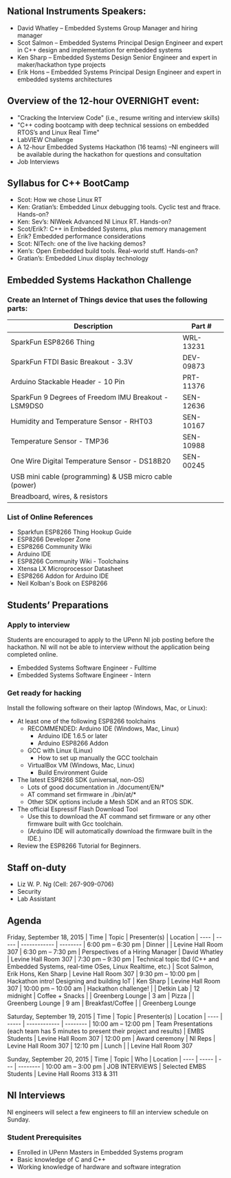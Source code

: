 ## National Instruments Speakers:
* David Whatley – Embedded Systems Group Manager and hiring manager
* Scot Salmon – Embedded Systems Principal Design Engineer and expert in C++ design and implementation for embedded systems
* Ken Sharp – Embedded Systems Design Senior Engineer and expert in maker/hackathon type projects
* Erik Hons – Embedded Systems Principal Design Engineer and expert in embedded systems architectures

## Overview of the 12-hour OVERNIGHT event: 
* "Cracking the Interview Code" (i.e., resume writing and interview skills) 
* "C++ coding bootcamp with deep technical sessions on embedded RTOS’s and Linux Real Time" 
* LabVIEW Challenge
* A 12-hour Embedded Systems Hackathon (16 teams) –NI engineers will be available during the hackathon for questions and consultation
* Job Interviews 

## Syllabus for C++ BootCamp
* Scot: How we chose Linux RT
* Ken: Gratian’s: Embedded Linux debugging tools. Cyclic test and ftrace. Hands-on?
* Ken: Sev’s: NIWeek Advanced NI Linux RT. Hands-on?
* Scot/Erik?: C++ in Embedded Systems, plus memory management
* Erik? Embedded performance considerations
* Scot: NITech: one of the live hacking demos?
* Ken’s: Open Embedded build tools. Real-world stuff. Hands-on?
* Gratian’s: Embedded Linux display technology

## Embedded Systems Hackathon Challenge

### Create an Internet of Things device that uses the following parts: 
| Description |	Part #
| ----------- | ------
| SparkFun ESP8266 Thing |	WRL-13231
| SparkFun FTDI Basic Breakout - 3.3V |	DEV-09873
| Arduino Stackable Header - 10 Pin |	PRT-11376
| SparkFun 9 Degrees of Freedom IMU Breakout - LSM9DS0 | SEN-12636
| Humidity and Temperature Sensor - RHT03	| SEN-10167
| Temperature Sensor - TMP36 | SEN-10988
| One Wire Digital Temperature Sensor - DS18B20	| SEN-00245
| USB mini cable (programming) & USB micro cable (power) |
| Breadboard, wires, & resistors | 

### List of Online References
* Sparkfun ESP8266 Thing Hookup Guide
* ESP8266 Developer Zone
* ESP8266 Community Wiki
* Arduino IDE
* ESP8266 Community Wiki - Toolchains
* Xtensa LX Microprocessor Datasheet
* ESP8266 Addon for Arduino IDE
* Neil Kolban's Book on ESP8266

## Students’ Preparations

### Apply to interview
Students are encouraged to apply to the UPenn NI job posting before the hackathon. NI will not be able to interview without the application being completed online.
* Embedded Systems Software Engineer - Fulltime
* Embedded Systems Software Engineer - Intern

### Get ready for hacking
Install the following software on their laptop (Windows, Mac, or Linux):
* At least one of the following ESP8266 toolchains
  * RECOMMENDED: Arduino IDE (Windows, Mac, Linux)
    * Arduino IDE 1.6.5 or later
    * Arduino ESP8266 Addon
  * GCC with Linux (Linux)
    * How to set up manually the GCC toolchain
  * VirtualBox VM (Windows, Mac, Linux)
    * Build Environment Guide
* The latest ESP8266 SDK (universal, non-OS)
  * Lots of good documentation in ./document/EN/*
  * AT command set firmware in ./bin/at/*
  * Other SDK options include a Mesh SDK and an RTOS SDK.
* The official Espressif Flash Download Tool
  * Use this to download the AT command set firmware or any other firmware built with Gcc toolchain.
  * (Arduino IDE will automatically download the firmware built in the IDE.)
* Review the ESP8266 Tutorial for Beginners.

## Staff on-duty
* Liz W. P. Ng (Cell: 267-909-0706)
* Security
* Lab Assistant

## Agenda
Friday, September 18, 2015 
| Time	| Topic	| Presenter(s)	| Location
| ---- | ----- | ------------ | --------
| 6:00 pm – 6:30 pm	| Dinner	| 	| Levine Hall Room 307
| 6:30 pm – 7:30 pm	| Perspectives of a Hiring Manager	| David Whatley	| Levine Hall Room 307
| 7:30 pm – 9:30 pm	| Technical topic tbd (C++ and Embedded Systems, real-time OSes, Linux Realtime, etc.)	| Scot Salmon, Erik Hons, Ken Sharp	| Levine Hall Room 307
| 9:30 pm – 10:00 pm	| Hackathon intro! Designing and building IoT	| Ken Sharp	| Levine Hall Room 307
| 10:00 pm – 10:00 am	| Hackathon challenge!	| 	| Detkin Lab
| 12 midnight	| Coffee + Snacks	| 	| Greenberg Lounge
| 3 am	| Pizza	| 	| Greenberg Lounge
| 9 am	| Breakfast/Coffee	| 	| Greenberg Lounge

Saturday, September 19, 2015
| Time	| Topic	| Presenter(s)	| Location
| ---- | ----- | ------------ | --------
| 10:00 am – 12:00 pm	| Team Presentations (each team has 5 minutes to present their project and results)	| EMBS Students	| Levine Hall Room 307
| 12:00 pm	| Award ceremony	| NI Reps	| Levine Hall Room 307
| 12:10 pm	| Lunch	| 	| Levine Hall Room 307

Sunday, September 20, 2015
| Time	| Topic	| Who	| Location
| ---- | ----- | --- | --------
| 10:00 am – 3:00 pm	| JOB INTERVIEWS	| Selected EMBS Students	| Levine Hall Rooms 313 & 311

## NI Interviews
NI engineers will select a few engineers to fill an interview schedule on Sunday.
### Student Prerequisites
* Enrolled in UPenn Masters in Embedded Systems program
* Basic knowledge of C and C++
* Working knowledge of hardware and software integration